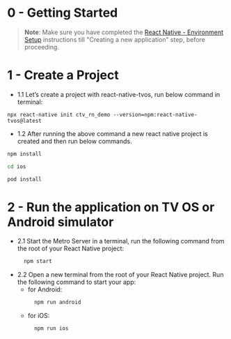 # 0 - Getting Started

>**Note**: Make sure you have completed the [React Native - Environment Setup](https://reactnative.dev/docs/environment-setup) instructions till "Creating a new application" step, before proceeding.

# 1 - Create a Project
- 1.1 Let’s create a project with react-native-tvos, run below command in terminal:

```​
​npx react-native init ctv_rn_demo --version=npm:react-native-tvos@latest
```

- 1.2 After running the above command a new react native project is created and then run below commands.

```bash
npm install

cd ios

pod install
```

# 2 - Run the application on TV OS or Android simulator
- 2.1 Start the Metro Server in a terminal, run the following command from the root of your React Native project:
  ```bash
    npm start
  ```
- 2.2 Open a new terminal from the root of your React Native project. Run the following command to start your app:
  - for Android:
    ```bash
      npm run android
    ```
  - for iOS:
    ```bash
      npm run ios
    ```

